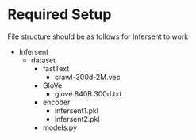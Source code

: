 # Required Setup
File structure should be as follows for Infersent to work
* Infersent
   * dataset
      * fastText
         * crawl-300d-2M.vec
       * GloVe
         * glove.840B.300d.txt
       * encoder
         * infersent1.pkl
         * infersent2.pkl
      * models.py
